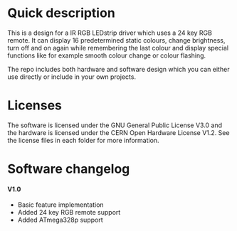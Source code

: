 # Quick description 

This is a design for a IR RGB LEDstrip driver which uses a 24 key RGB remote. It can display 16 predetermined static colours, change brightness, turn off and on again while remembering the last colour and display special functions like for example smooth colour change or colour flashing. 

The repo includes both hardware and software design which you can either use directly or include in your own projects.

# Licenses

The software is licensed under the GNU General Public License V3.0 and the hardware is licensed under the CERN Open Hardware License V1.2. See the license files in each folder for more information.

# Software changelog
#### V1.0
- Basic feature implementation
- Added 24 key RGB remote support
- Added ATmega328p support

